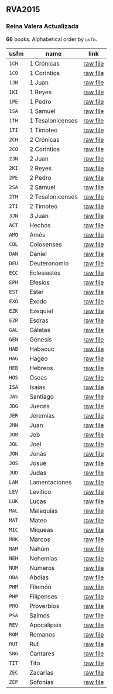 ## RVA2015

### Reina Valera Actualizada

**66** books. Alphabetical order by `usfm`.

| usfm | name | link |
| ---------- | ---------- | ---------- |
| `1CH` | 1 Crónicas | [raw file](https://mrk214.github.io/bible-data-es-spa/data/es___spa___spa/RVA2015/1CH.json) |
| `1CO` | 1 Corintios | [raw file](https://mrk214.github.io/bible-data-es-spa/data/es___spa___spa/RVA2015/1CO.json) |
| `1JN` | 1 Juan | [raw file](https://mrk214.github.io/bible-data-es-spa/data/es___spa___spa/RVA2015/1JN.json) |
| `1KI` | 1 Reyes | [raw file](https://mrk214.github.io/bible-data-es-spa/data/es___spa___spa/RVA2015/1KI.json) |
| `1PE` | 1 Pedro | [raw file](https://mrk214.github.io/bible-data-es-spa/data/es___spa___spa/RVA2015/1PE.json) |
| `1SA` | 1 Samuel | [raw file](https://mrk214.github.io/bible-data-es-spa/data/es___spa___spa/RVA2015/1SA.json) |
| `1TH` | 1 Tesalonicenses | [raw file](https://mrk214.github.io/bible-data-es-spa/data/es___spa___spa/RVA2015/1TH.json) |
| `1TI` | 1 Timoteo | [raw file](https://mrk214.github.io/bible-data-es-spa/data/es___spa___spa/RVA2015/1TI.json) |
| `2CH` | 2 Crónicas | [raw file](https://mrk214.github.io/bible-data-es-spa/data/es___spa___spa/RVA2015/2CH.json) |
| `2CO` | 2 Corintios | [raw file](https://mrk214.github.io/bible-data-es-spa/data/es___spa___spa/RVA2015/2CO.json) |
| `2JN` | 2 Juan | [raw file](https://mrk214.github.io/bible-data-es-spa/data/es___spa___spa/RVA2015/2JN.json) |
| `2KI` | 2 Reyes | [raw file](https://mrk214.github.io/bible-data-es-spa/data/es___spa___spa/RVA2015/2KI.json) |
| `2PE` | 2 Pedro | [raw file](https://mrk214.github.io/bible-data-es-spa/data/es___spa___spa/RVA2015/2PE.json) |
| `2SA` | 2 Samuel | [raw file](https://mrk214.github.io/bible-data-es-spa/data/es___spa___spa/RVA2015/2SA.json) |
| `2TH` | 2 Tesalonicenses | [raw file](https://mrk214.github.io/bible-data-es-spa/data/es___spa___spa/RVA2015/2TH.json) |
| `2TI` | 2 Timoteo | [raw file](https://mrk214.github.io/bible-data-es-spa/data/es___spa___spa/RVA2015/2TI.json) |
| `3JN` | 3 Juan | [raw file](https://mrk214.github.io/bible-data-es-spa/data/es___spa___spa/RVA2015/3JN.json) |
| `ACT` | Hechos | [raw file](https://mrk214.github.io/bible-data-es-spa/data/es___spa___spa/RVA2015/ACT.json) |
| `AMO` | Amós | [raw file](https://mrk214.github.io/bible-data-es-spa/data/es___spa___spa/RVA2015/AMO.json) |
| `COL` | Colosenses | [raw file](https://mrk214.github.io/bible-data-es-spa/data/es___spa___spa/RVA2015/COL.json) |
| `DAN` | Daniel | [raw file](https://mrk214.github.io/bible-data-es-spa/data/es___spa___spa/RVA2015/DAN.json) |
| `DEU` | Deuteronomio | [raw file](https://mrk214.github.io/bible-data-es-spa/data/es___spa___spa/RVA2015/DEU.json) |
| `ECC` | Eclesiastés | [raw file](https://mrk214.github.io/bible-data-es-spa/data/es___spa___spa/RVA2015/ECC.json) |
| `EPH` | Efesios | [raw file](https://mrk214.github.io/bible-data-es-spa/data/es___spa___spa/RVA2015/EPH.json) |
| `EST` | Ester | [raw file](https://mrk214.github.io/bible-data-es-spa/data/es___spa___spa/RVA2015/EST.json) |
| `EXO` | Éxodo | [raw file](https://mrk214.github.io/bible-data-es-spa/data/es___spa___spa/RVA2015/EXO.json) |
| `EZK` | Ezequiel | [raw file](https://mrk214.github.io/bible-data-es-spa/data/es___spa___spa/RVA2015/EZK.json) |
| `EZR` | Esdras | [raw file](https://mrk214.github.io/bible-data-es-spa/data/es___spa___spa/RVA2015/EZR.json) |
| `GAL` | Gálatas | [raw file](https://mrk214.github.io/bible-data-es-spa/data/es___spa___spa/RVA2015/GAL.json) |
| `GEN` | Génesis | [raw file](https://mrk214.github.io/bible-data-es-spa/data/es___spa___spa/RVA2015/GEN.json) |
| `HAB` | Habacuc | [raw file](https://mrk214.github.io/bible-data-es-spa/data/es___spa___spa/RVA2015/HAB.json) |
| `HAG` | Hageo | [raw file](https://mrk214.github.io/bible-data-es-spa/data/es___spa___spa/RVA2015/HAG.json) |
| `HEB` | Hebreos | [raw file](https://mrk214.github.io/bible-data-es-spa/data/es___spa___spa/RVA2015/HEB.json) |
| `HOS` | Oseas | [raw file](https://mrk214.github.io/bible-data-es-spa/data/es___spa___spa/RVA2015/HOS.json) |
| `ISA` | Isaías | [raw file](https://mrk214.github.io/bible-data-es-spa/data/es___spa___spa/RVA2015/ISA.json) |
| `JAS` | Santiago | [raw file](https://mrk214.github.io/bible-data-es-spa/data/es___spa___spa/RVA2015/JAS.json) |
| `JDG` | Jueces | [raw file](https://mrk214.github.io/bible-data-es-spa/data/es___spa___spa/RVA2015/JDG.json) |
| `JER` | Jeremías | [raw file](https://mrk214.github.io/bible-data-es-spa/data/es___spa___spa/RVA2015/JER.json) |
| `JHN` | Juan | [raw file](https://mrk214.github.io/bible-data-es-spa/data/es___spa___spa/RVA2015/JHN.json) |
| `JOB` | Job | [raw file](https://mrk214.github.io/bible-data-es-spa/data/es___spa___spa/RVA2015/JOB.json) |
| `JOL` | Joel | [raw file](https://mrk214.github.io/bible-data-es-spa/data/es___spa___spa/RVA2015/JOL.json) |
| `JON` | Jonás | [raw file](https://mrk214.github.io/bible-data-es-spa/data/es___spa___spa/RVA2015/JON.json) |
| `JOS` | Josué | [raw file](https://mrk214.github.io/bible-data-es-spa/data/es___spa___spa/RVA2015/JOS.json) |
| `JUD` | Judas | [raw file](https://mrk214.github.io/bible-data-es-spa/data/es___spa___spa/RVA2015/JUD.json) |
| `LAM` | Lamentaciones | [raw file](https://mrk214.github.io/bible-data-es-spa/data/es___spa___spa/RVA2015/LAM.json) |
| `LEV` | Levítico | [raw file](https://mrk214.github.io/bible-data-es-spa/data/es___spa___spa/RVA2015/LEV.json) |
| `LUK` | Lucas | [raw file](https://mrk214.github.io/bible-data-es-spa/data/es___spa___spa/RVA2015/LUK.json) |
| `MAL` | Malaquías | [raw file](https://mrk214.github.io/bible-data-es-spa/data/es___spa___spa/RVA2015/MAL.json) |
| `MAT` | Mateo | [raw file](https://mrk214.github.io/bible-data-es-spa/data/es___spa___spa/RVA2015/MAT.json) |
| `MIC` | Miqueas | [raw file](https://mrk214.github.io/bible-data-es-spa/data/es___spa___spa/RVA2015/MIC.json) |
| `MRK` | Marcos | [raw file](https://mrk214.github.io/bible-data-es-spa/data/es___spa___spa/RVA2015/MRK.json) |
| `NAM` | Nahúm | [raw file](https://mrk214.github.io/bible-data-es-spa/data/es___spa___spa/RVA2015/NAM.json) |
| `NEH` | Nehemías | [raw file](https://mrk214.github.io/bible-data-es-spa/data/es___spa___spa/RVA2015/NEH.json) |
| `NUM` | Números | [raw file](https://mrk214.github.io/bible-data-es-spa/data/es___spa___spa/RVA2015/NUM.json) |
| `OBA` | Abdías | [raw file](https://mrk214.github.io/bible-data-es-spa/data/es___spa___spa/RVA2015/OBA.json) |
| `PHM` | Filemón | [raw file](https://mrk214.github.io/bible-data-es-spa/data/es___spa___spa/RVA2015/PHM.json) |
| `PHP` | Filipenses | [raw file](https://mrk214.github.io/bible-data-es-spa/data/es___spa___spa/RVA2015/PHP.json) |
| `PRO` | Proverbios | [raw file](https://mrk214.github.io/bible-data-es-spa/data/es___spa___spa/RVA2015/PRO.json) |
| `PSA` | Salmos | [raw file](https://mrk214.github.io/bible-data-es-spa/data/es___spa___spa/RVA2015/PSA.json) |
| `REV` | Apocalipsis | [raw file](https://mrk214.github.io/bible-data-es-spa/data/es___spa___spa/RVA2015/REV.json) |
| `ROM` | Romanos | [raw file](https://mrk214.github.io/bible-data-es-spa/data/es___spa___spa/RVA2015/ROM.json) |
| `RUT` | Rut | [raw file](https://mrk214.github.io/bible-data-es-spa/data/es___spa___spa/RVA2015/RUT.json) |
| `SNG` | Cantares | [raw file](https://mrk214.github.io/bible-data-es-spa/data/es___spa___spa/RVA2015/SNG.json) |
| `TIT` | Tito | [raw file](https://mrk214.github.io/bible-data-es-spa/data/es___spa___spa/RVA2015/TIT.json) |
| `ZEC` | Zacarías | [raw file](https://mrk214.github.io/bible-data-es-spa/data/es___spa___spa/RVA2015/ZEC.json) |
| `ZEP` | Sofonías | [raw file](https://mrk214.github.io/bible-data-es-spa/data/es___spa___spa/RVA2015/ZEP.json) |
